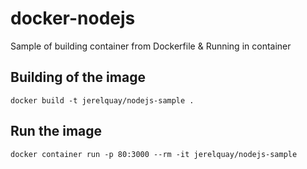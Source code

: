 # docker-nodejs
Sample of building container from Dockerfile &amp; Running in container

## Building of the image
```shell
docker build -t jerelquay/nodejs-sample .
```

## Run the image
```shell
docker container run -p 80:3000 --rm -it jerelquay/nodejs-sample
```
